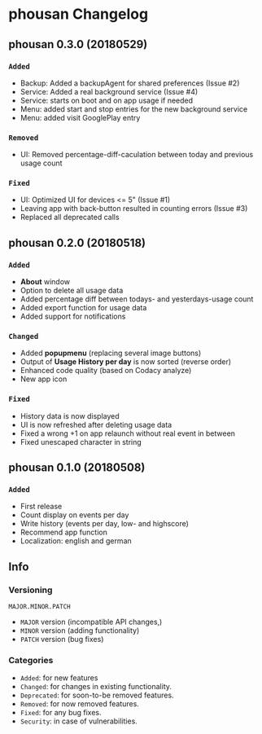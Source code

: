# phousan Changelog

## phousan 0.3.0 (20180529)
### ```Added```
* Backup: Added a backupAgent for shared preferences (Issue #2)
* Service: Added a real background service (Issue #4)
* Service: starts on boot and on app usage if needed
* Menu: added start and stop entries for the new background service
* Menu: added visit GooglePlay entry

### ```Removed```
* UI: Removed percentage-diff-caculation between today and previous usage count

### ```Fixed```
* UI: Optimized UI for devices <= 5" (Issue #1)
* Leaving app with back-button resulted in counting errors (Issue #3)
* Replaced all deprecated calls



## phousan 0.2.0 (20180518)
### ```Added```
* __About__ window
* Option to delete all usage data
* Added percentage diff between todays- and yesterdays-usage count
* Added export function for usage data
* Added support for notifications

### ```Changed```
* Added __popupmenu__ (replacing several image buttons)
* Output of __Usage History per day__ is now sorted (reverse order)
* Enhanced code quality (based on Codacy analyze)
* New app icon

### ```Fixed```
* History data is now displayed
* UI is now refreshed after deleting usage data
* Fixed a wrong +1 on app relaunch without real event in between
* Fixed unescaped character in string



## phousan 0.1.0 (20180508)
### ```Added```
* First release
* Count display on events per day
* Write history (events per day, low- and highscore)
* Recommend app function
* Localization: english and german



## Info
### Versioning

```
MAJOR.MINOR.PATCH
```

* ```MAJOR``` version (incompatible API changes,)
* ```MINOR``` version (adding functionality)
* ```PATCH``` version (bug fixes)


### Categories
* ```Added```: for new features
* ```Changed```: for changes in existing functionality.
* ```Deprecated```: for soon-to-be removed features.
* ```Removed```: for now removed features.
* ```Fixed```: for any bug fixes.
* ```Security```: in case of vulnerabilities.
